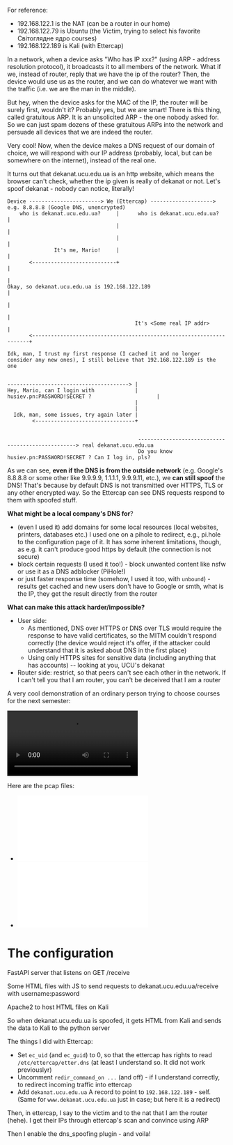 For reference:
- 192.168.122.1   is the NAT (can be a router in our home)
- 192.168.122.79  is Ubuntu (the Victim, trying to select his favorite Світоглядне ядро courses)
- 192.168.122.189 is Kali (with Ettercap)

In a network, when a device asks "Who has IP xxx?" (using ARP - address resolution protocol), it broadcasts it to all members of the network. What if we, instead of router, reply that we have the ip of the router? Then, the device would use us as the router, and we can do whatever we want with the traffic (i.e. we are the man in the middle).

But hey, when the device asks for the MAC of the IP, the router will be surely first, wouldn't it? Probably yes, but we are smart! There is this thing, called gratuitous ARP. It is an unsolicited ARP - the one nobody asked for. So we can just spam dozens of these gratuitous ARPs into the network and persuade all devices that we are indeed the router.

Very cool! Now, when the device makes a DNS request of our domain of choice, we will respond with our IP address (probably, local, but can be somewhere on the internet), instead of the real one.

It turns out that dekanat.ucu.edu.ua is an http website, which means the browser can't check, whether the ip given is really of dekanat or not. Let's spoof dekanat - nobody can notice, literally!

```
Device -----------------------> We (Ettercap) --------------------> e.g. 8.8.8.8 (Google DNS, unencrypted)
    who is dekanat.ucu.edu.ua?     |      who is dekanat.ucu.edu.ua?         |
                                   |                                         |
                                   |                                         |
               It's me, Mario!     |                                         |
       <---------------------------+                                         |
                                                                             |
Okay, so dekanat.ucu.edu.ua is 192.168.122.189                               |
                                                                             |
                                                                             |
                                         It's <Some real IP addr>            |
       <---------------------------------------------------------------------+

Idk, man, I trust my first response (I cached it and no longer consider any new ones), I still believe that 192.168.122.189 is the one


---------------------------------------> |
Hey, Mario, can I login with             |
husiev.pn:PASSWORD!SECRET ?                     |
                                         |
                                         |
  Idk, man, some issues, try again later |
        <--------------------------------+


                                          --------------------------------------------------> real dekanat.ucu.edu.ua
                                          Do you know husiev.pn:PASSWORD!SECRET ? Can I log in, pls?
```

As we can see, **even if the DNS is from the outside network** (e.g. Google's 8.8.8.8 or some other like 9.9.9.9, 1.1.1.1, 9.9.9.11, etc.), we **can still spoof** the DNS! That's because by default DNS is not transmitted over HTTPS, TLS or any other encrypted way. So the Ettercap can see DNS requests respond to them with spoofed stuff.

**What might be a local company's DNS for**?
- (even I used it) add domains for some local resources (local websites, printers, databases etc.) I used one on a pihole to redirect, e.g., pi.hole to the configuration page of it. It has some inherent limitations, though, as e.g. it can't produce good https by default (the connection is not secure)
- block certain requests (I used it too!) - block unwanted content like nsfw or use it as a DNS adblocker (PiHole!)
- or just faster response time (somehow, I used it too, with `unbound`) - results get cached and new users don't have to Google or smth, what is the IP, they get the result directly from the router

**What can make this attack harder/impossible?**
- User side:
    - As mentioned, DNS over HTTPS or DNS over TLS would require the response to have valid certificates, so the MITM couldn't respond correctly (the device would reject it's offer, if the attacker could understand that it is asked about DNS in the first place)
    - Using only HTTPS sites for sensitive data (including anything that has accounts) -- looking at you, UCU's dekanat
- Router side: restrict, so that peers can't see each other in the network. If I can't tell you that I am router, you can't be deceived that I am a router

A very cool demonstration of an ordinary person trying to choose courses for the next semester:

![demonstration](./dekanat_spoof.mp4)

Here are the pcap files:
- ![./UBUNTU.pcap](./UBUNTU.pcap)
- ![./KALI.pcap](./KALI.pcap)

# The configuration

FastAPI server that listens on GET /receive

Some HTML files with JS to send requests to dekanat.ucu.edu.ua/receive with username:password

Apache2 to host HTML files on Kali

So when dekanat.ucu.edu.ua is spoofed, it gets HTML from Kali and sends the data to Kali to the python server

The things I did with Ettercap:
- Set `ec_uid` (and `ec_guid`) to 0, so that the ettercap has rights to read `/etc/ettercap/etter.dns` (at least I understand so. It did not work previouslyr)
- Uncomment `redir_command_on ...` (and off) - if I understand correctly, to redirect incoming traffic into ettercap
- Add `dekanat.ucu.edu.ua` A record to point to `192.168.122.189` - self. (Same for `www.dekanat.ucu.edu.ua` just in case; but here it is a redirect)

Then, in ettercap, I say to the victim and to the nat that I am the router (hehe). I get their IPs through ettercap's scan and convince using ARP

Then I enable the dns_spoofing plugin - and voila!
